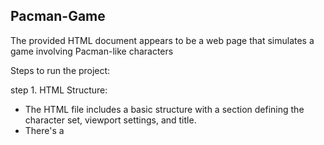 ## Pacman-Game
The provided HTML document appears to be a web page that simulates a game involving Pacman-like characters 

Steps to run the project:

step 1. HTML Structure:
   - The HTML file includes a basic structure with a <head> section defining the character set, viewport settings, and title.
   - There's a <style> section defining the CSS styling for the "container" element, which is a game area.

step 2. Buttons:
   - Two buttons are provided: "ADD PACMAN" and "PLAY GAME." They are associated with JavaScript functions "addPackman()" and "movPacman()" when clicked.

 step 3. JavaScript:
   - Several arrays (pacmen, x_pos, y_pos, x_vel, and y_vel) are initialized to keep track of multiple Pacman characters' properties.
   - The gravity variable is set to 1, representing a gravitational force.

step 4. addPackman() Function:
   - When the "ADD PACMAN" button is clicked, this function is called.
   - It creates a new Pacman character (<img>) with a random position (xpos and ypos) and random velocity (xvel and yvel).
   - The Pacman image is added to the "container" element, and its styling is set.
   - The character's properties are stored in arrays for future reference.

step 5. movPacman() Function:
   - When the "PLAY GAME" button is clicked, this function is called.
   - It iterates through the Pacman characters stored in the arrays.
   - It updates their positions based on their velocities and updates their images based on direction.
   - If a Pacman character reaches the boundaries of the container, its velocity is reversed, simulating bouncing.

step 6. setTimeout():
   - The movPacman() function is set to run repeatedly every 100 milliseconds using setTimeout(). This creates the illusion of continuous movement for the Pacman characters.

Future Improvements

Overall, this code creates a simple interactive game where you can add Pacman characters to the container and then start the game to see them move and bounce off the container boundaries. The Pacman characters change direction based on their position, giving them a playful appearance. The game continues until you close the browser tab or refresh the page.
